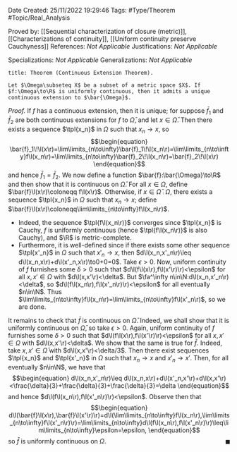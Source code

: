 <div class="topSpace"></div>

Date Created: 25/11/2022 19:29:46
Tags: #Type/Theorem #Topic/Real_Analysis

Proved by: [[Sequential characterization of closure (metric)]], [[Characterizations of continuity]], [[Uniform continuity preserve Cauchyness]]
References: <i>Not Applicable</i>
Justifications: <i>Not Applicable</i>

Specializations: <i>Not Applicable</i>
Generalizations: <i>Not Applicable</i>

``` ad-Theorem
title: Theorem (Continuous Extension Theorem).

Let $\Omega\subseteq X$ be a subset of a metric space $X$. If $f:\Omega\to\R$ is uniformly continuous, then it admits a unique continuous extension to $\bar{\Omega}$.

```

<i>Proof.</i> If $f$ has a continuous extension, then it is unique; for suppose $\bar{f}_1$ and $\bar{f}_2$ are both continuous extensions for $f$ to $\bar{\Omega}$, and let $x\in\bar{\Omega}$. Then there exists a sequence $\tpl{x_n}$ in $\Omega$ such that $x_n\to x$, so
$$\begin{equation}
    \bar{f}_1\!\l(x\r)=\lim\limits_{n\to\infty}\bar{f}_1\!\l(x_n\r)=\lim\limits_{n\to\infty}f\l(x_n\r)=\lim\limits_{n\to\infty}\bar{f}_2\!\l(x_n\r)=\bar{f}_2\!\l(x\r)
\end{equation}$$
and hence $\bar{f}_1=\bar{f}_2$. We now define a function $\bar{f}:\bar{\Omega}\to\R$ and then show that it is continuous on $\bar{\Omega}$. For all $x\in\Omega$, define $\bar{f}\l(x\r)\coloneqq f\l(x\r)$. Otherwise, if $x\in\bar{\Omega}\comp\Omega$, there exists a sequence $\tpl{x_n}$ in $\Omega$ such that $x_n\to x$; define $\bar{f}\l(x\r)\coloneqq\lim\limits_{n\to\infty}f\l(x_n\r)$.
* Indeed, the sequence $\tpl{f\l(x_n\r)}$ converges since $\tpl{x_n}$ is Cauchy, $f$ is uniformly continuous (hence $\tpl{f\l(x_n\r)}$ is also Cauchy), and $\R$ is metric-complete.
* Furthermore, it is well-defined since if there exists some other sequence $\tpl{x'_n}$ in $\Omega$ such that $x'_n\to x$, then $d\l(x_n,x'_n\r)\leq d\l(x_n,x\r)+d\l(x'_n,x\r)\to0+0=0$. Take $\epsilon>0$. Now, uniform continuity of $f$ furnishes some $\delta>0$ such that $d\l(f\l(x\r),f\l(x'\r)\r)<\epsilon$ for all $x,x'\in\Omega$ with $d\l(x,x'\r)<\delta$. But $\fa^\infty n\in\N:d\l(x_n,x'_n\r)<\delta$, so $d\l(f\l(x_n\r),f\l(x'_n\r)\r)<\epsilon$ for all eventually $n\in\N$. Thus $\lim\limits_{n\to\infty}f\l(x_n\r)=\lim\limits_{n\to\infty}f\l(x'_n\r)$, so we are done.

It remains to check that $\bar{f}$ is continuous on $\bar{\Omega}$. Indeed, we shall show that it is uniformly continuous on $\bar{\Omega}$, so take $\epsilon>0$. Again, uniform continuity of $f$ furnishes some $\delta>0$ such that $d\l(f\l(x\r),f\l(x'\r)\r)<\epsilon$ for all $x,x'\in\Omega$ with $d\l(x,x'\r)<\delta$. We show that the same is true for $\bar{f}$. Indeed, take $x,x'\in\bar{\Omega}$ with $d\l(x,x'\r)<\delta/3$. Then there exist sequences $\tpl{x_n}$ and $\tpl{x'_n}$ in $\Omega$ such that $x_n\to x$ and $x'_n\to x'$. Then, for all eventually $n\in\N$, we have that
$$\begin{equation}
    d\l(x_n,x'_n\r)\leq d\l(x_n,x\r)+d\l(x'_n,x'\r)+d\l(x,x'\r)<\frac{\delta}{3}+\frac{\delta}{3}+\frac{\delta}{3}=\delta
\end{equation}$$
and hence $d\l(f\l(x_n\r),f\l(x'_n\r)\r)<\epsilon$. Observe then that
$$\begin{equation}
    d\l(\bar{f}\l(x\r),\bar{f}\l(x'\r)\r)=d\l(\lim\limits_{n\to\infty}f\l(x_n\r),\lim\limits_{n\to\infty}f\l(x'_n\r)\r)=\lim\limits_{n\to\infty}d\l(f\l(x_n\r),f\l(x'_n\r)\r)\leq\lim\limits_{n\to\infty}\epsilon=\epsilon,
\end{equation}$$
so $\bar{f}$ is uniformly continuous on $\Omega$.<span style="float:right;">$\blacksquare$</span>
